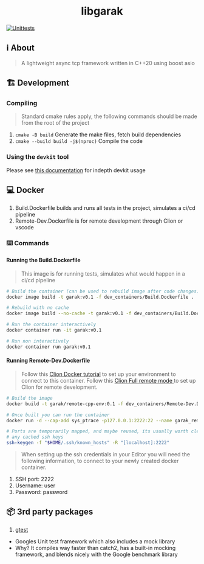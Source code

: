 <div align="center">
    <h1>libgarak</h1>
</div>

[![Unittests](https://github.com/mattcoding4days/garak/actions/workflows/cmake.yml/badge.svg)](https://github.com/mattcoding4days/garak/actions/workflows/cmake.yml)

## :information_source: About 

> A lightweight async tcp framework written in C++20 using boost asio

## :building_construction: Development

### Compiling
> Standard cmake rules apply, the following commands should be made from the root of the project

1. `cmake -B build` Generate the make files, fetch build dependencies
2. `cmake --build build -j$(nproc)` Compile the code

### Using the `devkit` tool
Please see [this documentation](https://github.com/mattcoding4days/cmake-starter#using-the-devkit-tool) for indepth devkit usage
     
## :computer: Docker

1. Build.Dockerfile builds and runs all tests in the project, simulates a ci/cd pipeline
2. Remote-Dev.Dockerfile is for remote development through Clion or vscode

### :keyboard: Commands

#### Running the Build.Dockerfile

> This image is for running tests, simulates what would happen in a ci/cd pipeline

```bash
# Build the container (can be used to rebuild image after code changes)
docker image build -t garak:v0.1 -f dev_containers/Build.Dockerfile .

# Rebuild with no cache
docker image build --no-cache -t garak:v0.1 -f dev_containers/Build.Dockerfile.

# Run the container interactively
docker container run -it garak:v0.1

# Run non interactively
docker container run garak:v0.1
```

#### Running Remote-Dev.Dockerfile

> Follow this [Clion Docker tutorial](https://blog.jetbrains.com/clion/2020/01/using-docker-with-clion/) to set up your environment to connect to this container.
> Follow this [Clion Full remote mode ](https://www.jetbrains.com/help/clion/remote-projects-support.html) to set up Clion for remote development.

```bash
# Build the image
docker build -t garak/remote-cpp-env:0.1 -f dev_containers/Remote-Dev.Dockerfile .

# Once built you can run the container
docker run -d --cap-add sys_ptrace -p127.0.0.1:2222:22 --name garak_remote_env garak/remote-cpp-env:0.1

# Ports are temporarily mapped, and maybe reused, its usually worth clearing
# any cached ssh keys
ssh-keygen -f "$HOME/.ssh/known_hosts" -R "[localhost]:2222"
```
> When setting up the ssh credentials in your Editor you will need the following information,
> to connect to your newly created docker container.

1. SSH port: 2222
2. Username: user
3. Password: password

## :package: 3rd party packages

1. [gtest](https://github.com/google/googletest)
  - Googles Unit test framework which also includes a mock library
  - Why? It compiles way faster than catch2, has a built-in mocking framework, and blends nicely
    with the Google benchmark library
